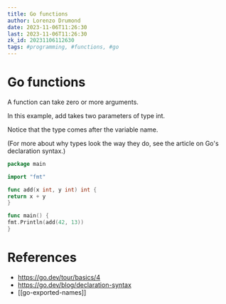 ```yaml
---
title: Go functions
author: Lorenzo Drumond
date: 2023-11-06T11:26:30
last: 2023-11-06T11:26:30
zk_id: 20231106112630
tags: #programming, #functions, #go
---
```



# Go functions
A function can take zero or more arguments.

In this example, add takes two parameters of type int.

Notice that the type comes after the variable name.

(For more about why types look the way they do,
see the article on Go's declaration syntax.)

```go
package main

import "fmt"

func add(x int, y int) int {
return x + y
}

func main() {
fmt.Println(add(42, 13))
}
```

# References
- https://go.dev/tour/basics/4
- https://go.dev/blog/declaration-syntax
- [[go-exported-names]]
